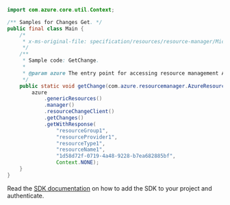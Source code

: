 ```java
import com.azure.core.util.Context;

/** Samples for Changes Get. */
public final class Main {
    /*
     * x-ms-original-file: specification/resources/resource-manager/Microsoft.Resources/stable/2022-05-01/examples/GetChange.json
     */
    /**
     * Sample code: GetChange.
     *
     * @param azure The entry point for accessing resource management APIs in Azure.
     */
    public static void getChange(com.azure.resourcemanager.AzureResourceManager azure) {
        azure
            .genericResources()
            .manager()
            .resourceChangeClient()
            .getChanges()
            .getWithResponse(
                "resourceGroup1",
                "resourceProvider1",
                "resourceType1",
                "resourceName1",
                "1d58d72f-0719-4a48-9228-b7ea682885bf",
                Context.NONE);
    }
}
```

Read the [SDK documentation](https://github.com/Azure/azure-sdk-for-java/blob/azure-resourcemanager_2.15.0/sdk/resourcemanager/azure-resourcemanager/README.md) on how to add the SDK to your project and authenticate.
